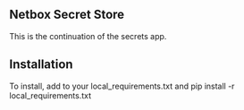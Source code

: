 Netbox Secret Store
---

This is the continuation of the secrets app.

Installation
----

To install, add to your local_requirements.txt and pip install -r local_requirements.txt